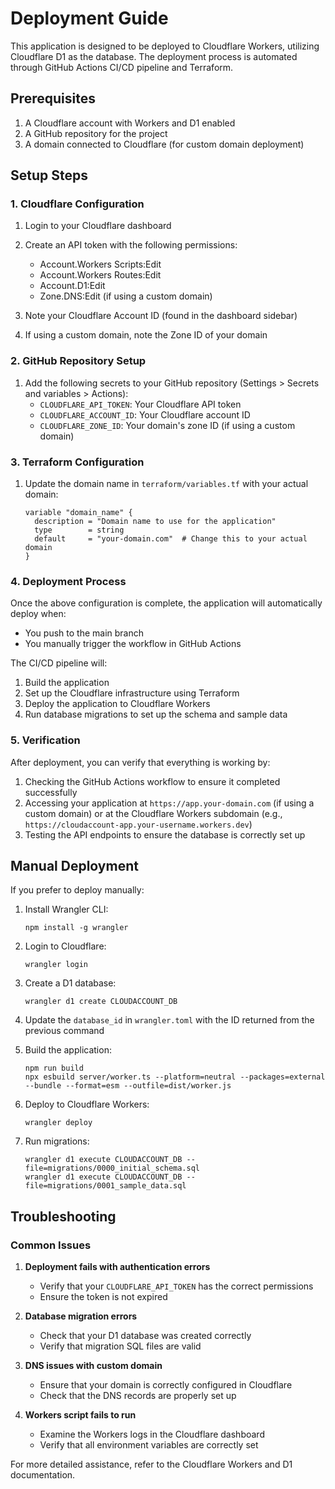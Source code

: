 # Deployment Guide

This application is designed to be deployed to Cloudflare Workers, utilizing Cloudflare D1 as the database. The deployment process is automated through GitHub Actions CI/CD pipeline and Terraform.

## Prerequisites

1. A Cloudflare account with Workers and D1 enabled
2. A GitHub repository for the project
3. A domain connected to Cloudflare (for custom domain deployment)

## Setup Steps

### 1. Cloudflare Configuration

1. Login to your Cloudflare dashboard
2. Create an API token with the following permissions:
   - Account.Workers Scripts:Edit
   - Account.Workers Routes:Edit
   - Account.D1:Edit
   - Zone.DNS:Edit (if using a custom domain)

3. Note your Cloudflare Account ID (found in the dashboard sidebar)
4. If using a custom domain, note the Zone ID of your domain

### 2. GitHub Repository Setup

1. Add the following secrets to your GitHub repository (Settings > Secrets and variables > Actions):
   - `CLOUDFLARE_API_TOKEN`: Your Cloudflare API token
   - `CLOUDFLARE_ACCOUNT_ID`: Your Cloudflare account ID
   - `CLOUDFLARE_ZONE_ID`: Your domain's zone ID (if using a custom domain)

### 3. Terraform Configuration

1. Update the domain name in `terraform/variables.tf` with your actual domain:
   ```hcl
   variable "domain_name" {
     description = "Domain name to use for the application"
     type        = string
     default     = "your-domain.com"  # Change this to your actual domain
   }
   ```

### 4. Deployment Process

Once the above configuration is complete, the application will automatically deploy when:
- You push to the main branch
- You manually trigger the workflow in GitHub Actions

The CI/CD pipeline will:
1. Build the application
2. Set up the Cloudflare infrastructure using Terraform
3. Deploy the application to Cloudflare Workers
4. Run database migrations to set up the schema and sample data

### 5. Verification

After deployment, you can verify that everything is working by:
1. Checking the GitHub Actions workflow to ensure it completed successfully
2. Accessing your application at `https://app.your-domain.com` (if using a custom domain) or at the Cloudflare Workers subdomain (e.g., `https://cloudaccount-app.your-username.workers.dev`)
3. Testing the API endpoints to ensure the database is correctly set up

## Manual Deployment

If you prefer to deploy manually:

1. Install Wrangler CLI:
   ```
   npm install -g wrangler
   ```

2. Login to Cloudflare:
   ```
   wrangler login
   ```

3. Create a D1 database:
   ```
   wrangler d1 create CLOUDACCOUNT_DB
   ```

4. Update the `database_id` in `wrangler.toml` with the ID returned from the previous command

5. Build the application:
   ```
   npm run build
   npx esbuild server/worker.ts --platform=neutral --packages=external --bundle --format=esm --outfile=dist/worker.js
   ```

6. Deploy to Cloudflare Workers:
   ```
   wrangler deploy
   ```

7. Run migrations:
   ```
   wrangler d1 execute CLOUDACCOUNT_DB --file=migrations/0000_initial_schema.sql
   wrangler d1 execute CLOUDACCOUNT_DB --file=migrations/0001_sample_data.sql
   ```

## Troubleshooting

### Common Issues

1. **Deployment fails with authentication errors**
   - Verify that your `CLOUDFLARE_API_TOKEN` has the correct permissions
   - Ensure the token is not expired

2. **Database migration errors**
   - Check that your D1 database was created correctly
   - Verify that migration SQL files are valid

3. **DNS issues with custom domain**
   - Ensure that your domain is correctly configured in Cloudflare
   - Check that the DNS records are properly set up

4. **Workers script fails to run**
   - Examine the Workers logs in the Cloudflare dashboard
   - Verify that all environment variables are correctly set

For more detailed assistance, refer to the Cloudflare Workers and D1 documentation.